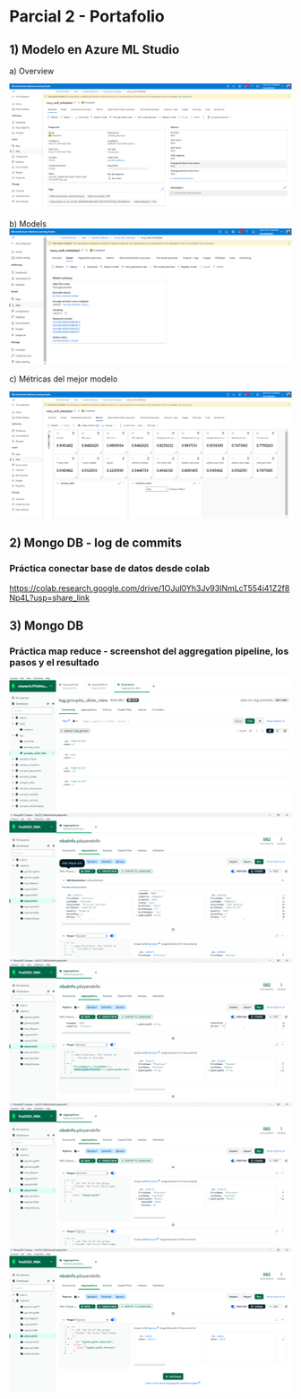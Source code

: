 # Parcial 2 - Portafolio


## 1) Modelo en Azure ML Studio
a) Overview 

![Overview](https://github.com/MiguelKoh/regresion-lineal-iris/blob/main/Evidencias/Modelo%20en%20Azure%20ML%20Studio/overview.png)

b) Models
![Models](https://github.com/MiguelKoh/regresion-lineal-iris/blob/main/Evidencias/Modelo%20en%20Azure%20ML%20Studio/modelos.png)

c) Métricas del mejor modelo

![Metricas](https://github.com/MiguelKoh/regresion-lineal-iris/blob/main/Evidencias/Modelo%20en%20Azure%20ML%20Studio/metricas.png)

## 2) Mongo DB -  log de commits
### Práctica conectar base de datos desde colab

https://colab.research.google.com/drive/1OJul0Yh3Jv93INmLcT554j41Z2f8Np4L?usp=share_link

## 3) Mongo DB
### Práctica map reduce - screenshot del aggregation pipeline, los pasos y el resultado
![View Commits](https://github.com/MiguelKoh/regresion-lineal-iris/blob/main/Evidencias/Mongo%20DB/view_commits.png)
![1](https://github.com/MiguelKoh/regresion-lineal-iris/blob/main/Evidencias/Mongo%20DB/1.png)
![2](https://github.com/MiguelKoh/regresion-lineal-iris/blob/main/Evidencias/Mongo%20DB/2.png)
![3](https://github.com/MiguelKoh/regresion-lineal-iris/blob/main/Evidencias/Mongo%20DB/3.png)
![4](https://github.com/MiguelKoh/regresion-lineal-iris/blob/main/Evidencias/Mongo%20DB/4.png)
